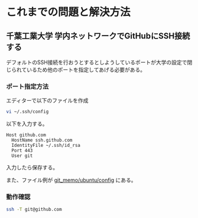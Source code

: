 # これまでの問題と解決方法

## 千葉工業大学 学内ネットワークでGitHubにSSH接続する

デフォルトのSSH接続を行おうとするとしようしているポートが大学の設定で閉じられているため他のポートを指定してあげる必要がある。

### ポート指定方法

エディターで以下のファイルを作成

```bash
vi ~/.ssh/config
```
以下を入力する。
```
Host github.com
  HostName ssh.github.com
  IdentityFile ~/.ssh/id_rsa
  Port 443
  User git
```
入力したら保存する。

また、ファイル例が [git_memo/ubuntu/config](https://github.com/MibuchiYuta/git_memo/blob/master/ubuntu/config) にある。

### 動作確認

```bash
ssh -T git@github.com
```

